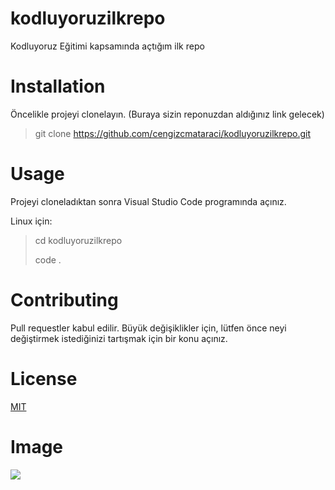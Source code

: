 # kodluyoruzilkrepo
Kodluyoruz Eğitimi kapsamında açtığım ilk repo

# Installation

Öncelikle projeyi clonelayın. (Buraya sizin reponuzdan aldığınız link gelecek)

>git clone https://github.com/cengizcmataraci/kodluyoruzilkrepo.git

# Usage

Projeyi cloneladıktan sonra Visual Studio Code programında açınız.

Linux için:

>cd kodluyoruzilkrepo 
>
>code .

# Contributing

Pull requestler kabul edilir. Büyük değişiklikler için, lütfen önce neyi değiştirmek istediğinizi tartışmak için bir konu açınız.

# License
[MIT](https://choosealicense.com/licenses/mit/)

# Image

![](https://media-exp1.licdn.com/dms/image/C4D1BAQEGoWyZ5wun2g/company-background_10000/0/1652169602399?e=1665792000&v=beta&t=BLzckQTGxp-TuyZj10Sz57_yKYy81NbuyF9fOxqVZ2c)



